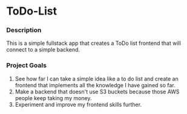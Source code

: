 # ToDo-List
### Description
This is a simple fullstack app that creates a ToDo list frontend that will connect to a simple backend.
### Project Goals
1. See how far I can take a simple idea like a to do list and create an frontend that implements all the knowledge I have gained so far.
2. Make a backend that doesn't use S3 buckets because those AWS people keep taking my money.
3. Experiment and improve my frontend skills further.
